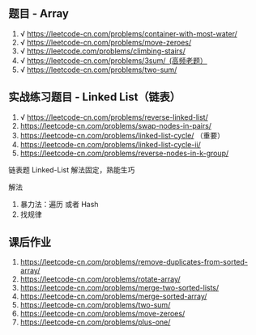## 题目 - Array

1. √ https://leetcode-cn.com/problems/container-with-most-water/
2. √ https://leetcode-cn.com/problems/move-zeroes/
3. √ https://leetcode.com/problems/climbing-stairs/
4. √ https://leetcode-cn.com/problems/3sum/ (高频老题）
5. √ https://leetcode-cn.com/problems/two-sum/

## 实战练习题目 - Linked List（链表）

1. √ https://leetcode-cn.com/problems/reverse-linked-list/
2. https://leetcode-cn.com/problems/swap-nodes-in-pairs/
3. https://leetcode-cn.com/problems/linked-list-cycle/ （重要）
4. https://leetcode-cn.com/problems/linked-list-cycle-ii/
5. https://leetcode-cn.com/problems/reverse-nodes-in-k-group/

链表题
Linked-List
解法固定，熟能生巧

解法

1. 暴力法：遍历 或者 Hash
2. 找规律

## 课后作业

1. https://leetcode-cn.com/problems/remove-duplicates-from-sorted-array/
2. https://leetcode-cn.com/problems/rotate-array/
3. https://leetcode-cn.com/problems/merge-two-sorted-lists/
4. https://leetcode-cn.com/problems/merge-sorted-array/
5. https://leetcode-cn.com/problems/two-sum/
6. https://leetcode-cn.com/problems/move-zeroes/
7. https://leetcode-cn.com/problems/plus-one/
